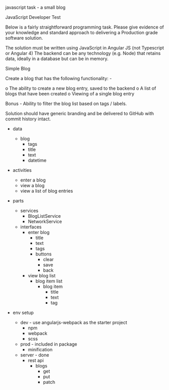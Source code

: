 javascript task - a small blog

JavaScript Developer Test 

Below is a fairly straightforward programming task.  Please give evidence of your knowledge and standard approach to delivering a Production grade software solution. 

The solution must be written using JavaScript in Angular JS (not Typescript or Angular 4) 
The backend can be any technology (e.g. Node) that retains data, ideally in a database but can be in memory.

Simple Blog

Create a blog that has the following functionality: - 

o	The ability to create a new blog entry, saved to the backend
o	A list of blogs that have been created
o	Viewing of a single blog entry 

Bonus - Ability to filter the blog list based on tags / labels.

Solution should have generic branding and be delivered to GitHub with commit history intact.




* data
	* blog
		* tags
		* title
		* text
		* datetime
* activities
	* enter a blog
	* view a blog
	* view a list of blog entries
* parts
	* services
		* BlogListService
		* NetworkService
	* interfaces
		* enter blog
			* title
			* text
			* tags
			* buttons
				* clear
				* save
				* back
		* view blog list
			* blog item list
				* blog item
					* title
					* text
					* tag

* env setup
	* dev - use angularjs-webpack as the starter project
		* npm
		* webpack
		* scss
	* prod - included in package
		* minification
	* server - done
		* rest api
			* blogs
				* get
				* put
				* patch


